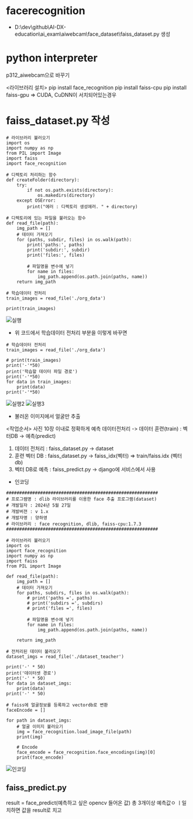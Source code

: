 # facerecognition 


* D:\dev\github\AI-DX-education\ai_exam\aiwebcam\face_dataset\faiss_dataset.py 생성

# python interpreter 
p312_aiwebcam으로 바꾸기

<라이브러리 설치>
pip install face_recognition
pip install faiss-cpu
pip install faiss-gpu => CUDA, CuDNN이 서치되어있는경우


# faiss_dataset.py 작성
```
# 라이브러리 불러오기
import os
import numpy as np
from PIL import Image
import faiss
import face_recognition

# 디렉토리 처리하는 함수
def createFolder(directory):
    try:
        if not os.path.exists(directory):
            os.makedirs(directory)
    except OSError:
        print("에러 : 디렉토리 생성에러. " + directory)

# 디렉토리에 있는 파일을 불러오는 함수
def read_file(path):
    img_path = []
    # 데이터 가져오기
    for (paths, subdir, files) in os.walk(path):
        print('paths:', paths)
        print('subdir:', subdir)
        print('files:', files)
        
        # 파일명을 변수에 넣기
        for name in files:
            img_path.append(os.path.join(paths, name))
    return img_path

# 학습데이터 전처리
train_images = read_file('./org_data')

print(train_images)
```

![실행]()

* 위 코드에서 학습데이터 전처리 부분을 이렇게 바꾸면
```
# 학습데이터 전처리
train_images = read_file('./org_data')

# print(train_images)
print('-'*50)
print('학습할 데이터 파일 경로')
print('-'*50)
for data in train_images:
    print(data)
print('-'*50)
```
![실행2]()
![실행3]()

* 불러온 이미지에서 얼굴만 추출 

<작업순서>
사진 10장 이내로 정확하게 예측
데이터전처리 -> 데이터 훈련(train) : 벡터DB -> 예측(predict)
1. 데이터 전처리 : faiss_dataset.py -> dataset
2. 훈련 벡터 DB : faiss_dataset.py -> faiss_idx(벡터)
=> train/faiss.idx (벡터 db)
3. 벡터 DB로 예측 : faiss_predict.py -> django에 서비스에서 사용

* 인코딩
```
##########################################################
# 프로그램명 : dlib 라이브러리를 이용한 face 추출 프로그램(dataset)
# 개발일자 : 2024년 5월 27일
# 개발버젼 : v 1.x
# 개발자명 : 양하영
# 라이브러리 : face recognition, dlib, faiss-cpu:1.7.3
##########################################################

# 라이브러리 불러오기
import os
import face_recognition
import numpy as np
import faiss
from PIL import Image

def read_file(path):
    img_path = []
    # 데이터 가져오기
    for paths, subdirs, files in os.walk(path):
        # print('paths =', paths)
        # print('subdirs =', subdirs)
        # print('files =', files)

        # 파일명을 변수에 넣기
        for name in files:
            img_path.append(os.path.join(paths, name))

    return img_path

# 전처리된 데이터 불러오기
dataset_imgs = read_file('./dataset_teacher')

print('-' * 50)
print('데이터셋 경로')
print('-' * 50)
for data in dataset_imgs:
    print(data)
print('-' * 50)

# faiss에 얼굴정보를 등록하고 vectordb로 변환
faceEncode = []

for path in dataset_imgs:
    # 얼굴 이미지 불러오기
    img = face_recognition.load_image_file(path)
    print(img)
    
    # Encode
    face_encode = face_recognition.face_encodings(img)[0]
    print(face_encode)
```
![인코딩]()


## faiss_predict.py
result = face_predict(예측하고 싶은 opencv 들어온 값)
총 3개이상 예측값ㅇ ㅣ일치하면 값을 result로 치고
